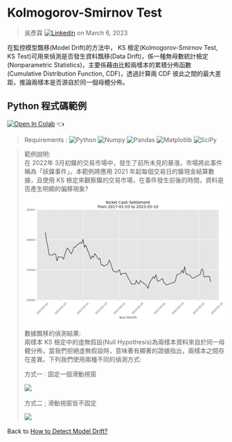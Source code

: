 # Kolmogorov-Smirnov Test  
> 吳彥霖 [![Linkedin](https://img.shields.io/badge/LinkedIn-0077B5?style=for-the-badge&logo=linkedin&logoColor=white)](https://www.linkedin.com/in/yenlinwu/)   on March 6, 2023   

在監控模型飄移(Model Drift)的方法中， KS 檢定(Kolmogorov-Smirnov Test, KS Test)可用來偵測是否發生資料飄移(Data Drift)，係一種無母數統計檢定(Nonparametric Statistics)，主要係藉由比較兩樣本的累積分佈函數(Cumulative Distribution Function, CDF)，透過計算兩 CDF 彼此之間的最大差距，推論兩樣本是否源自於同一個母體分佈。

## Python 程式碼範例    

[![Open In Colab](https://colab.research.google.com/assets/colab-badge.svg)](https://colab.research.google.com/github/YenLinWu/Model_Drift/blob/dev/KS_Test/KS_Test.ipynb)  :point_left:  

> Requirements : ![Python](https://img.shields.io/badge/Python-3.8.10-blue.svg) ![Numpy](https://img.shields.io/badge/NumPy-1.22.4-range.svg) ![Pandas](https://img.shields.io/badge/Pandas-1.3.5-range.svg) ![Matplotlib](https://img.shields.io/badge/Matplolib-3.5.3-range.svg) ![SciPy](https://img.shields.io/badge/SciPy-1.10.1-range.svg)    

> 範例說明:   
> 在 2022年 3月初鎳的交易市場中，發生了前所未見的暴漲，市場將此事件稱為「妖鎳事件」。本範例將應用 2021 年起每個交易日的鎳現金結算數據，且使用 KS 檢定來觀察鎳的交易市場，在事件發生前後的時間，資料是否產生明顯的偏移現象?
> <p align="left">
> <img width="550" src="./Imgs/Nickel_Price_Trend.png">
> </p> 
>  
> 數據飄移的偵測結果:   
> 兩樣本 KS 檢定中的虛無假設(Null Hypothesis)為兩樣本資料來自於同一母體分佈，當我們拒絕虛無假設時，意味著有顯著的證據指出，兩樣本之間存在差異。下列我們使用兩種不同的偵測方式:  
>  
> 方式一 : 固定一個滑動視窗 
> <p align="left">
> <img width="550" src="./Imgs/Data_Drift_Detection_in_KS_Test_with_fixed_1_sliding_window.gif">
> </p>
>
> 方式二 ; 滑動視窗皆不固定
> <p align="left">
> <img width="550" src="./Imgs/Data_Drift_Detection_in_KS_Test_with_unfixed_2_sliding_windows.gif">
> </p>

Back to [How to Detect Model Drift?](https://github.com/YenLinWu/Model_Drift/tree/main#%E5%A6%82%E4%BD%95%E5%81%B5%E6%B8%AC%E6%A8%A1%E5%9E%8B%E9%A3%84%E7%A7%BB-how-to-detect-model-drift)
